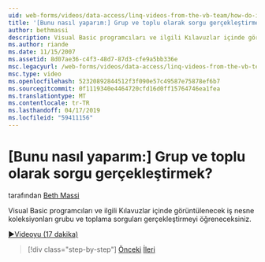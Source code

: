 ```yaml
---
uid: web-forms/videos/data-access/linq-videos-from-the-vb-team/how-do-i-perform-group-and-aggregate-queries
title: '[Bunu nasıl yaparım:] Grup ve toplu olarak sorgu gerçekleştirmek? | Microsoft Docs'
author: bethmassi
description: Visual Basic programcıları ve ilgili Kılavuzlar içinde görüntülenecek iş nesne koleksiyonları grubu ve toplama sorguları gerçekleştirmeyi öğreneceksiniz.
ms.author: riande
ms.date: 11/15/2007
ms.assetid: 8d07ae36-c4f3-48d7-87d3-cfe9a5bb336e
msc.legacyurl: /web-forms/videos/data-access/linq-videos-from-the-vb-team/how-do-i-perform-group-and-aggregate-queries
msc.type: video
ms.openlocfilehash: 52320892844512f3f090e57c49587e75878ef6b7
ms.sourcegitcommit: 0f1119340e4464720cfd16d0ff15764746ea1fea
ms.translationtype: MT
ms.contentlocale: tr-TR
ms.lasthandoff: 04/17/2019
ms.locfileid: "59411156"
---
```

# <a name="how-do-i-perform-group-and-aggregate-queries"></a>[Bunu nasıl yaparım:] Grup ve toplu olarak sorgu gerçekleştirmek?

tarafından [Beth Massi](https://github.com/bethmassi)

Visual Basic programcıları ve ilgili Kılavuzlar içinde görüntülenecek iş nesne koleksiyonları grubu ve toplama sorguları gerçekleştirmeyi öğreneceksiniz.

[&#9654;Videoyu (17 dakika)](https://channel9.msdn.com/Blogs/ASP-NET-Site-Videos/how-do-i-perform-group-and-aggregate-queries)

> [!div class="step-by-step"]
> [Önceki](how-do-i-get-started-with-linq.md)
> [İleri](how-do-i-upgrade-visual-basic-projects-to-enable-linq.md)
